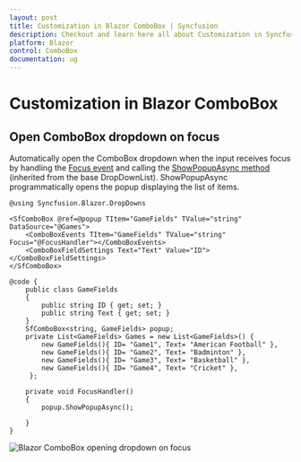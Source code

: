 ```yaml
---
layout: post
title: Customization in Blazor ComboBox | Syncfusion
description: Checkout and learn here all about Customization in Syncfusion Blazor ComboBox component and much more.
platform: Blazor
control: ComboBox
documentation: ug
---
```


# Customization in Blazor ComboBox

## Open ComboBox dropdown on focus

Automatically open the ComboBox dropdown when the input receives focus by handling the [Focus event](https://blazor.syncfusion.com/documentation/combobox/events#focus) and calling the [ShowPopupAsync method](https://help.syncfusion.com/cr/blazor/Syncfusion.Blazor.DropDowns.SfDropDownList-2.html#Syncfusion_Blazor_DropDowns_SfDropDownList_2_ShowPopupAsync) (inherited from the base DropDownList). ShowPopupAsync programmatically opens the popup displaying the list of items.

```cshtml
@using Syncfusion.Blazor.DropDowns

<SfComboBox @ref=@popup TItem="GameFields" TValue="string" DataSource="@Games">
    <ComboBoxEvents TItem="GameFields" TValue="string" Focus="@FocusHandler"></ComboBoxEvents>
    <ComboBoxFieldSettings Text="Text" Value="ID"></ComboBoxFieldSettings>
</SfComboBox>

@code {
    public class GameFields
    {
        public string ID { get; set; }
        public string Text { get; set; }
    }
    SfComboBox<string, GameFields> popup;
    private List<GameFields> Games = new List<GameFields>() {
        new GameFields(){ ID= "Game1", Text= "American Football" },
        new GameFields(){ ID= "Game2", Text= "Badminton" },
        new GameFields(){ ID= "Game3", Text= "Basketball" },
        new GameFields(){ ID= "Game4", Text= "Cricket" },
     };

    private void FocusHandler()
    {
        popup.ShowPopupAsync();
       
    }
}
```

![Blazor ComboBox opening dropdown on focus](./images/blazor-combobox-customization.png)